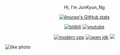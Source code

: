 <div id="title" align=center>

Hi, I'm JunKyun_Ng

[![Anurag's GitHub stats](https://github-readme-stats.vercel.app/api?username=HelloWarden666&show_icons=true&theme=tokyonight)](https://b23.tv/iEJTnPp)

[![bilibili](https://img.shields.io/badge/bilibili-Hello_Warden-blue)](https://space.bilibili.com/399899688?spm_id_from=333.1007.0.0)
[![youtube](https://img.shields.io/badge/video-YouTube-red)](https://www.youtube.com/@WardenHello)

[![modern cpp](https://img.shields.io/badge/code-Modern%20C++-yellow)](https://learn.microsoft.com/zh-cn/cpp/cpp/welcome-back-to-cpp-modern-cpp) 
[![open jdk](https://img.shields.io/badge/open-jdk-green)](https://learn.microsoft.com/zh-cn/java/openjdk/download)
![](https://img.shields.io/badge/爱好-二次元-white)

</div>

![like photo](image/like.jpg)

